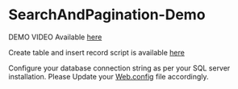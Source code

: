 # SearchAndPagination-Demo

DEMO VIDEO Available <a target="_blank" href="https://github.com/fenidoshi/SearchAndPagination-Demo/blob/main/Search%20and%20Pagination%20Demo.avi">here</a>

Create table and insert record script is available <a target="_blank" href="https://github.com/fenidoshi/SearchAndPagination-Demo/blob/main/SearchAndPagenation/Create_insert_query.sql">here</a>

Configure your database connection string as per your SQL server installation.
Please Update your <a target="_blank" href="https://github.com/fenidoshi/SearchAndPagination-Demo/blob/main/SearchAndPagenation/SearchAndPagenation/Web.config">Web.config</a> file accordingly.
